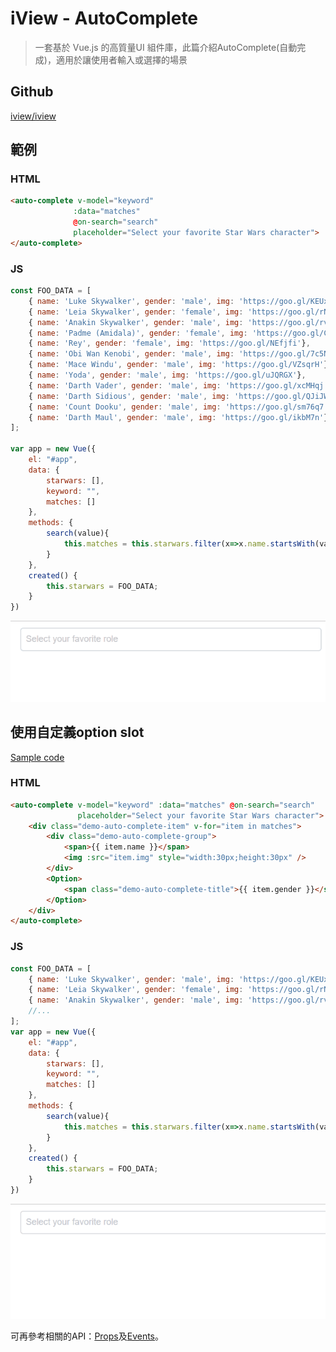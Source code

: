 # iView - AutoComplete

> 一套基於 Vue.js 的高質量UI 組件庫，此篇介紹AutoComplete(自動完成)，適用於讓使用者輸入或選擇的場景


## Github

[iview/iview](https://github.com/iview/iview)


## 範例

### HTML

```html
<auto-complete v-model="keyword" 
              :data="matches" 
              @on-search="search" 
              placeholder="Select your favorite Star Wars character">
</auto-complete>
```

### JS

```javascript
const FOO_DATA = [
    { name: 'Luke Skywalker', gender: 'male', img: 'https://goo.gl/KEUxHN'},
    { name: 'Leia Skywalker', gender: 'female', img: 'https://goo.gl/rNJhLU'},
    { name: 'Anakin Skywalker', gender: 'male', img: 'https://goo.gl/rvcqJN'},
    { name: 'Padme (Amidala)', gender: 'female', img: 'https://goo.gl/CNr4WK'},
    { name: 'Rey', gender: 'female', img: 'https://goo.gl/NEfjfi'},
    { name: 'Obi Wan Kenobi', gender: 'male', img: 'https://goo.gl/7c5NkR'},
    { name: 'Mace Windu', gender: 'male', img: 'https://goo.gl/VZsqrH'},
    { name: 'Yoda', gender: 'male', img: 'https://goo.gl/uJQRGX'},
    { name: 'Darth Vader', gender: 'male', img: 'https://goo.gl/xcMHqj'},
    { name: 'Darth Sidious', gender: 'male', img: 'https://goo.gl/QJiJWx'},
    { name: 'Count Dooku', gender: 'male', img: 'https://goo.gl/sm76q7'},
    { name: 'Darth Maul', gender: 'male', img: 'https://goo.gl/ikbM7n'}
];

var app = new Vue({
    el: "#app",
    data: {
        starwars: [],
        keyword: "",
        matches: []
    },
    methods: {
        search(value){
            this.matches = this.starwars.filter(x=>x.name.startsWith(value));
        }
    },
    created() {
        this.starwars = FOO_DATA;
    }
})
```

![](assets/demo1.gif)


## 使用自定義option slot

[Sample code](https://github.com/KarateJB/eBooks/tree/master/Vue.js/12.%20iview-AutoComplete/sample%20code)

### HTML

```html
<auto-complete v-model="keyword" :data="matches" @on-search="search" 
               placeholder="Select your favorite Star Wars character">
    <div class="demo-auto-complete-item" v-for="item in matches">
        <div class="demo-auto-complete-group">
            <span>{{ item.name }}</span>
            <img :src="item.img" style="width:30px;height:30px" />
        </div>
        <Option>
            <span class="demo-auto-complete-title">{{ item.gender }}</span>
        </Option>
    </div>
</auto-complete>
```

### JS

```javascript
const FOO_DATA = [
    { name: 'Luke Skywalker', gender: 'male', img: 'https://goo.gl/KEUxHN'},
    { name: 'Leia Skywalker', gender: 'female', img: 'https://goo.gl/rNJhLU'},
    { name: 'Anakin Skywalker', gender: 'male', img: 'https://goo.gl/rvcqJN'},
    //...
];
var app = new Vue({
    el: "#app",
    data: {
        starwars: [],
        keyword: "",
        matches: []
    },
    methods: {
        search(value){
            this.matches = this.starwars.filter(x=>x.name.startsWith(value));
        }
    },
    created() {
        this.starwars = FOO_DATA;
    }
})
```

![](assets/demo2.gif)


可再參考相關的API：[Props](https://www.iviewui.com/components/auto-complete#AutoComplete_props)及[Events](https://www.iviewui.com/components/auto-complete#AutoComplete_events)。
